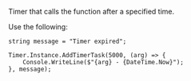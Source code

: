 Timer that calls the function after a specified time.

Use the following:

```
string message = "Timer expired";

Timer.Instance.AddTimerTask(5000, (arg) => {
    Console.WriteLine($"{arg} - {DateTime.Now}");
}, message);
```

